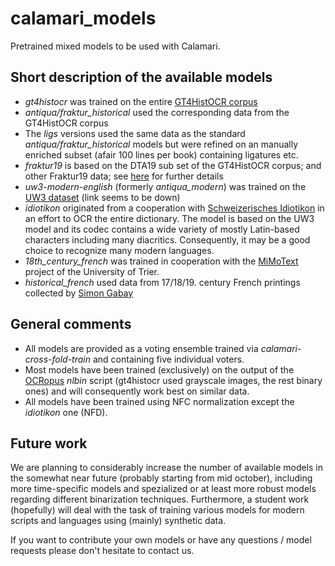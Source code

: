 # calamari_models
Pretrained mixed models to be used with Calamari.

## Short description of the available models
- *gt4histocr* was trained on the entire [GT4HistOCR corpus](https://zenodo.org/record/1344132#.X2xLTlVfiV4)
- *antiqua/fraktur_historical* used the corresponding data from the GT4HistOCR corpus
- The *ligs* versions used the same data as the standard *antiqua/fraktur_historical* models but were refined on an manually enriched subset (afair 100 lines per book) containing ligatures etc.
- *fraktur19* is based on the DTA19 sub set of the GT4HistOCR corpus; and other Fraktur19 data; see [here](https://github.com/Calamari-OCR/calamari_models/issues/3#issuecomment-609730690) for further details
- *uw3-modern-english* (formerly *antiqua_modern*) was trained on the [UW3 dataset](http://www.tmbdev.net/ocrdata-split/) (link seems to be down)
- *idiotikon* originated from a cooperation with [Schweizerisches Idiotikon](https://www.idiotikon.ch/) in an effort to OCR the entire dictionary. The model is based on the UW3 model and its codec contains a wide variety of mostly Latin-based characters including many diacritics. Consequently, it may be a good choice to recognize many modern languages.
- *18th_century_french* was trained in cooperation with the [MiMoText](https://www.mimotext.uni-trier.de/aktuelles/english) project of the University of Trier.
- *historical_french* used data from 17/18/19. century French printings collected by [Simon Gabay](https://www.unine.ch/ilf/home/equipe-enseignante/gabay_simon.html)

## General comments
- All models are provided as a voting ensemble trained via *calamari-cross-fold-train* and containing five individual voters.
- Most models have been trained (exclusively) on the output of the [OCRopus](https://github.com/ocropus/ocropy) *nlbin* script (gt4histocr used grayscale images, the rest binary ones) and will consequently work best on similar data.
- All models have been trained using NFC normalization except the *idiotikon* one (NFD).


## Future work
We are planning to considerably increase the number of available models in the somewhat near future (probably starting from mid october), including more time-specific models and spezialized or at least more robust models regarding different binarization techniques.
Furthermore, a student work (hopefully) will deal with the task of training various models for modern scripts and languages using (mainly) synthetic data.

If you want to contribute your own models or have any questions / model requests please don't hesitate to contact us.
